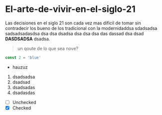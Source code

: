 # El-arte-de-vivir-en-el-siglo-21

Las decisiones en el siglo 21 son cada vez mas dificil de tomar sin contradecir los bueno de los tradicional con la modernidaddsa sdadsadsa sadsadsadasdsa dsa dsa dsadsa
dsa dsa dsa das dassad dsa dsad __DASDSADSA__ dsadsa.

>un qoute de lo que sea nove?

``` javascript
const 2 = 'blue' 
```

* hauzuz

1. dsadsadsa
2. dsadsad
3. dsadsadas
4. dsadasdas

- [ ] Unchecked
- [x] Checked